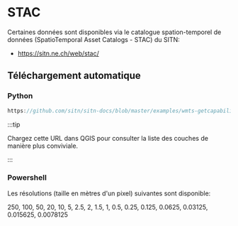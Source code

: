 # STAC

Certaines données sont disponibles via le catalogue spation-temporel de données (SpatioTemporal Asset Catalogs - STAC)  du SITN:

* https://sitn.ne.ch/web/stac/


## Téléchargement automatique

### Python

```js reference title="/main.js"
https://github.com/sitn/sitn-docs/blob/master/examples/wmts-getcapabilities/main.js
```

:::tip

Chargez cette URL dans QGIS pour consulter la liste des couches de manière plus conviviale.

:::

### Powershell

Les résolutions (taille en mètres d'un pixel) suivantes sont disponible:

250, 100, 50, 20, 10, 5, 2.5, 2, 1.5, 1, 0.5, 0.25, 0.125, 0.0625, 0.03125, 0.015625, 0.0078125
